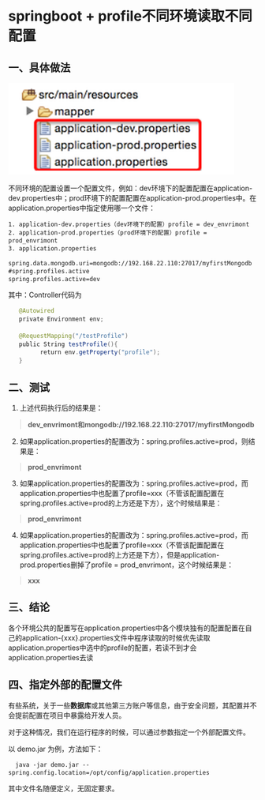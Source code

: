 # springboot + profile不同环境读取不同配置

## **一、具体做法**

 ![title](https://raw.githubusercontent.com/lllpla/img/master/gitnote/2020/04/10/1586529383180-1586529383185.png)

不同环境的配置设置一个配置文件，例如：dev环境下的配置配置在application-dev.properties中；prod环境下的配置配置在application-prod.properties中。在application.properties中指定使用哪一个文件：

```properties
1. application-dev.properties（dev环境下的配置）profile = dev_envrimont 
2. application-prod.properties（prod环境下的配置）profile = prod_envrimont
3. application.properties
```

```properties
spring.data.mongodb.uri=mongodb://192.168.22.110:27017/myfirstMongodb      #spring.profiles.active      
spring.profiles.active=dev  
```



其中：Controller代码为

```java
   @Autowired  
   private Environment env;  
           
   @RequestMapping("/testProfile")  
   public String testProfile(){  
         return env.getProperty("profile");  
   }  
```

## **二、测试**

1. 上述代码执行后的结果是：

> **dev_envrimont和mongodb://192.168.22.110:27017/myfirstMongodb**

2. 如果application.properties的配置改为：spring.profiles.active=prod，则结果是：     

> **prod_envrimont**

3. 如果application.properties的配置改为：spring.profiles.active=prod，而application.properties中也配置了profile=xxx（不管该配置配置在spring.profiles.active=prod的上方还是下方），这个时候结果是：

> **prod_envrimont**

4. 如果application.properties的配置改为：spring.profiles.active=prod，而application.properties中也配置了profile=xxx（不管该配置配置在spring.profiles.active=prod的上方还是下方），但是application-prod.properties删掉了profile     = prod_envrimont，这个时候结果是：

> **xxx**

## **三、结论**

各个环境公共的配置写在application.properties中各个模块独有的配置配置在自己的application-{xxx}.properties文件中程序读取的时候优先读取application.properties中选中的profile的配置，若读不到才会application.properties去读

## **四、指定外部的配置文件**

有些系统，关于一些**数据库**或其他第三方账户等信息，由于安全问题，其配置并不会提前配置在项目中暴露给开发人员。 

对于这种情况，我们在运行程序的时候，可以通过参数指定一个外部配置文件。 

以 demo.jar 为例，方法如下：

```shell
  java -jar demo.jar --spring.config.location=/opt/config/application.properties  
```

其中文件名随便定义，无固定要求。